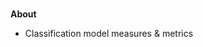 <br>

**About**

* Classification model measures & metrics

<br>
<br>
<br>
<br>

<br>
<br>
<br>
<br>
